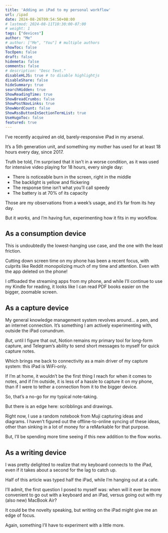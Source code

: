 ```yaml
---
title: 'Adding an iPad to my personal workflow'
url: /ipad
date: 2024-08-26T09:54:50+08:00
# lastmod: 2024-08-11T10:30:00-07:00
# weight: 1
tags: ["devices"]
author: "Me"
# author: ["Me", "You"] # multiple authors
showToc: false
TocOpen: false
draft: false
hidemeta: false
comments: false
# description: "Desc Text."
disableHLJS: true # to disable highlightjs
disableShare: false
hideSummary: true
searchHidden: true
ShowReadingTime: true
ShowBreadCrumbs: false
ShowPostNavLinks: true
ShowWordCount: false
ShowRssButtonInSectionTermList: true
UseHugoToc: false
featured: true
---
```



I’ve recently acquired an old, barely-responsive iPad in my arsenal. 

It’s a 5th generation unit, and something my mother has used for at least 18 hours every day, since 2017.

Truth be told, I’m surprised that it isn’t in a worse condition, as it was used for intensive video playing for 18 hours, every single day: 
- There is noticeable burn in the screen, right in the middle
- The backlight is yellow and flickering
- The response time isn’t what you’ll call speedy
- The battery is at 70% of its capacity

Those are my observations from a week’s usage, and it’s far from its hey day. 

But it *works,* and I’m having fun, experimenting how it fits in my workflow. 

## As a consumption device
This is undoubtedly the lowest-hanging use case, and the one with the least friction. 

Cutting down screen time on my phone has been a recent focus, with culprits like Reddit monopolizing much of my time and attention. Even with the app deleted on the phone!

I offloaded the streaming apps from my phone, and while I’ll continue to use my Kindle for reading, it looks like I can read PDF books easier on the bigger, zoomable screen.

## As a capture device 
My general knowledge management system revolves around… a pen, and an internet connection. It’s something I am actively experimenting with, outside the iPad conundrum. 

*But*, until I figure that out, Notion remains my primary tool for long-form capture, and Telegram’s ability to send short messages to myself for quick capture notes. 

Which brings me back to connectivity as a main driver of my capture system: this iPad is WiFi-only. 

If I’m at home, it wouldn’t be the first thing I reach for when it comes to notes, and if I’m outside, it is less of a hassle to capture it on my phone, than if I were to tether a connection from it to the bigger device.

So, that’s a no-go for my typical note-taking. 

But there is an edge here: scribblings and drawings. 

Right now, I use a random notebook from Muji capturing ideas and diagrams. I haven’t figured out the offline-to-online syncing of these ideas, other than sinking in a lot of money for a reMarkable for that purpose.

But, I’ll be spending more time seeing if this new addition to the flow works.

## As a writing device

I was pretty delighted to realize that my keyboard connects to the iPad, even if it takes about a second for the lag to catch up. 

Half of this article was typed half the iPad, while I’m hanging out at a cafe. 

I’ll admit, the first question I posed to myself was: when will it ever be more convenient to go out with a keyboard and an iPad, versus going out with my (also new) MacBook Air? 

It could be the novelty speaking, but writing on the iPad might give me an edge of focus. 

Again, something I’ll have to experiment with a little more. 